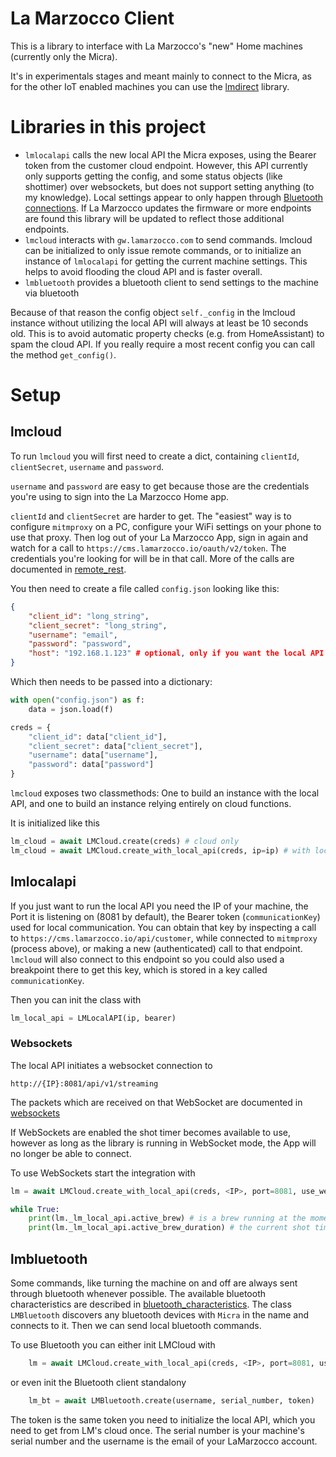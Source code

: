 # La Marzocco Client
This is a library to interface with La Marzocco's "new" Home machines (currently only the Micra).

It's in experimentals stages and meant mainly to connect to the Micra, as for the other IoT enabled machines you can use the [lmdirect](https://github.com/rccoleman/lmdirect) library.

# Libraries in this project
- `lmlocalapi` calls the new local API the Micra exposes, using the Bearer token from the customer cloud endpoint. However, this API currently only supports getting the config, and some status objects (like shottimer) over websockets, but does not support setting anything (to my knowledge). Local settings appear to only happen through [Bluetooth connections](#lmbluetooth). If La Marzocco updates the firmware or more endpoints are found this library will be updated to reflect those additional endpoints.
- `lmcloud` interacts with `gw.lamarzocco.com` to send commands. lmcloud can be initialized to only issue remote commands, or to initialize an instance of `lmlocalapi` for getting the current machine settings. This helps to avoid flooding the cloud API and is faster overall.
- `lmbluetooth` provides a bluetooth client to send settings to the machine via bluetooth

Because of that reason the config object `self._config` in the lmcloud instance without utilizing the local API will always at least be 10 seconds old. This is to avoid automatic property checks (e.g. from HomeAssistant) to spam the cloud API. If you really require a most recent config you can call the method `get_config()`.

# Setup

## lmcloud
To run `lmcloud` you will first need to create a dict, containing `clientId`, `clientSecret`, `username` and `password`.

`username` and `password` are easy to get because those are the credentials you're using to sign into the La Marzocco Home app.

`clientId` and `clientSecret` are harder to get. The "easiest" way is to configure `mitmproxy` on a PC, configure your WiFi settings on your phone to use that proxy. Then log out of your La Marzocco App, sign in again and watch for a call to `https://cms.lamarzocco.io/oauth/v2/token`. The  credentials you're looking for will be in that call.
More of the calls are documented in [remote_rest](docs/remote_rest.md).

You then need to create a file called `config.json` looking like this:
```json
{
    "client_id": "long_string",
    "client_secret": "long_string",
    "username": "email",
    "password": "password",
    "host": "192.168.1.123" # optional, only if you want the local API
}
```

Which then needs to be passed into a dictionary:

```python
with open("config.json") as f:
    data = json.load(f)

creds = {
    "client_id": data["client_id"],
    "client_secret": data["client_secret"],
    "username": data["username"],
    "password": data["password"]
}

```

`lmcloud` exposes two classmethods: One to build an instance with the local API, and one to build an instance relying entirely on cloud functions. 

It is initialized like this
```python
lm_cloud = await LMCloud.create(creds) # cloud only
lm_cloud = await LMCloud.create_with_local_api(creds, ip=ip) # with local API
```

## lmlocalapi
If you just want to run the local API you need the IP of your machine, the Port it is listening on (8081 by default), the Bearer token (`communicationKey`) used for local communication. 
You can obtain that key by inspecting a call to `https://cms.lamarzocco.io/api/customer`, while connected to `mitmproxy` (process above), or making a new (authenticated) call to that endpoint. `lmcloud` will also connect to this endpoint so you could also used a breakpoint there to get this key, which is stored in a key called `communicationKey`.

Then you can init the class with 
```python
lm_local_api = LMLocalAPI(ip, bearer)
```

### Websockets
The local API initiates a websocket connection to
```
http://{IP}:8081/api/v1/streaming
```
The packets which are received on that WebSocket are documented in [websockets](docs/websockets.md)

If WebSockets are enabled the shot timer becomes available to use, however as long as the library is running in WebSocket mode, the App will no longer be able to connect.

To use WebSockets start the integration with
```python
lm = await LMCloud.create_with_local_api(creds, <IP>, port=8081, use_websockets=True)

while True:
    print(lm._lm_local_api.active_brew) # is a brew running at the moment
    print(lm._lm_local_api.active_brew_duration) # the current shot timer returned by the machine
```


## lmbluetooth
Some commands, like turning the machine on and off are always sent through bluetooth whenever possible. The available bluetooth characteristics are described in [bluetooth_characteristics](docs/bluetooth_characteristics.md).
The class `LMBluetooth` discovers any bluetooth devices with `Micra` in the name and connects to it. Then we can send local bluetooth commands.

To use Bluetooth you can either init LMCloud with
```python
    lm = await LMCloud.create_with_local_api(creds, <IP>, port=8081, use_bluetooth=True)
```

or even init the Bluetooth client standalony
```python
    lm_bt = await LMBluetooth.create(username, serial_number, token)
```

The token is the same token you need to initialize the local API, which you need to get from LM's cloud once. The serial number is your machine's serial number and the username is the email of your LaMarzocco account.